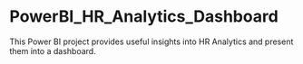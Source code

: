 # PowerBI_HR_Analytics_Dashboard
This Power BI project provides useful insights into HR Analytics and present them into a dashboard.
